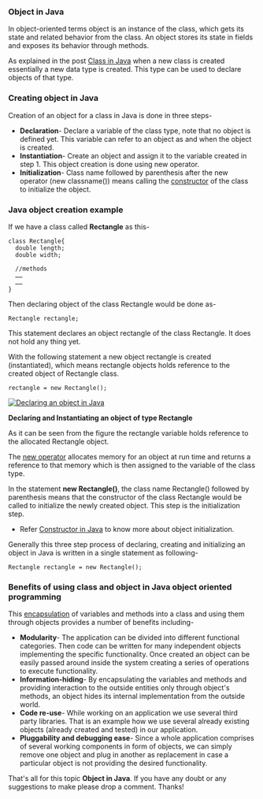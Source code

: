 ### Object in Java

In object-oriented terms object is an instance of the class, which gets its state and related behavior from the class. An object stores its state in fields and exposes its behavior through methods.

As explained in the post [Class in Java](https://www.netjstech.com/2015/04/class-in-java.html) when a new class is created essentially a new data type is created. This type can be used to declare objects of that type.

### Creating object in Java

Creation of an object for a class in Java is done in three steps-

- **Declaration**- Declare a variable of the class type, note that no object is defined yet. This variable can refer to an object as and when the object is created.
- **Instantiation**- Create an object and assign it to the variable created in step 1. This object creation is done using new operator.
- **Initialization**- Class name followed by parenthesis after the new operator (new classname()) means calling the [constructor](https://www.netjstech.com/2015/04/constructor-in-java.html) of the class to initialize the object.

### Java object creation example

If we have a class called **Rectangle** as this-

```
class Rectangle{
  double length;
  double width;
  
  //methods 
  ……
  ……
}
```

Then declaring object of the class Rectangle would be done as-

```
Rectangle rectangle;
```

This statement declares an object rectangle of the class Rectangle. It does not hold any thing yet.

With the following statement a new object rectangle is created (instantiated), which means rectangle objects holds reference to the created object of Rectangle class.

```
rectangle = new Rectangle();
```

[![Declaring an object in Java](https://2.bp.blogspot.com/-f0irGv7D-0g/VS0yhO6Q2zI/AAAAAAAAACw/64Ot06ypepw/s1600/object%2Binitialization.png)](https://2.bp.blogspot.com/-f0irGv7D-0g/VS0yhO6Q2zI/AAAAAAAAACw/64Ot06ypepw/s1600/object%2Binitialization.png)

**Declaring and Instantiating an object of type Rectangle**

As it can be seen from the figure the rectangle variable holds reference to the allocated Rectangle object.

The [new operator](https://www.netjstech.com/2017/02/object-creation-using-new-operator-java.html) allocates memory for an object at run time and returns a reference to that memory which is then assigned to the variable of the class type.

In the statement **new Rectangle()**, the class name Rectangle() followed by parenthesis means that the constructor of the class Rectangle would be called to initialize the newly created object. This step is the initialization step.

- Refer [Constructor in Java](https://www.netjstech.com/2015/04/constructor-in-java.html) to know more about object initialization.

Generally this three step process of declaring, creating and initializing an object in Java is written in a single statement as following-

```
Rectangle rectangle = new Rectangle();
```

### Benefits of using class and object in Java object oriented programming

This [encapsulation](https://www.netjstech.com/2015/04/encapsulation-in-java.html) of variables and methods into a class and using them through objects provides a number of benefits including-

- **Modularity**- The application can be divided into different functional categories. Then code can be written for many independent objects implementing the specific functionality. Once created an object can be easily passed around inside the system creating a series of operations to execute functionality.
- **Information-hiding**- By encapsulating the variables and methods and providing interaction to the outside entities only through object's methods, an object hides its internal implementation from the outside world.
- **Code re-use**- While working on an application we use several third party libraries. That is an example how we use several already existing objects (already created and tested) in our application.
- **Pluggability and debugging ease**- Since a whole application comprises of several working components in form of objects, we can simply remove one object and plug in another as replacement in case a particular object is not providing the desired functionality.

That's all for this topic **Object in Java**. If you have any doubt or any suggestions to make please drop a comment. Thanks!